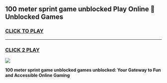 
## 100 meter sprint game unblocked Play Online 👋 Unblocked Games
<h3>
<a href="https://premium.freeplayer.one?title=100_meter_sprint_game_unblocked&ref=19F">CLICK TO PLAY</a></h3>
<hr>

<h3>
<a href="https://premium.freeplayer.one?title=100_meter_sprint_game_unblocked&ref=19F">CLICK 2 PLAY</a>
  
</h3>

<a href="https://premium.freeplayer.one?title=100_meter_sprint_game_unblocked&ref=19F"><img src="https://clearcache.store/games.png"></a>


**100 meter sprint game unblocked games unblocked: Your Gateway to Fun and Accessible Online Gaming**
